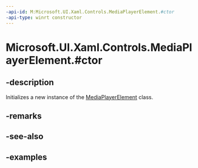 ```yaml
---
-api-id: M:Microsoft.UI.Xaml.Controls.MediaPlayerElement.#ctor
-api-type: winrt constructor
---
```


# Microsoft.UI.Xaml.Controls.MediaPlayerElement.#ctor

<!--
public MediaPlayerElement ();
-->


## -description
Initializes a new instance of the [MediaPlayerElement](mediaplayerelement.md) class.

## -remarks

## -see-also

## -examples


